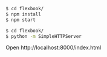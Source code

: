 ```bash
$ cd flexbook/
$ npm install
$ npm start
```

```bash
$ cd flexbook/
$ python -m SimpleHTTPServer
```

Open http://localhost:8000/index.html
